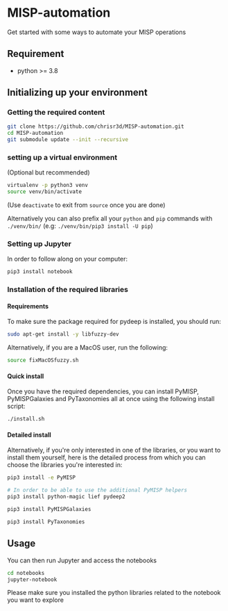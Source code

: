 # MISP-automation
Get started with some ways to automate your MISP operations

## Requirement

- python >= 3.8

## Initializing up your environment

### Getting the required content

```bash
git clone https://github.com/chrisr3d/MISP-automation.git
cd MISP-automation
git submodule update --init --recursive
```

### setting up a virtual environment

(Optional but recommended)

```bash
virtualenv -p python3 venv
source venv/bin/activate
```
(Use `deactivate` to exit from `source` once you are done)

Alternatively you can also prefix all your `python` and `pip` commands with `./venv/bin/` (e.g: `./venv/bin/pip3 install -U pip`)

### Setting up Jupyter

In order to follow along on your computer:

```bash
pip3 install notebook
```

### Installation of the required libraries

#### Requirements

To make sure the package required for pydeep is installed, you should run:
```bash
sudo apt-get install -y libfuzzy-dev
```

Alternatively, if you are a MacOS user, run the following:
```bash
source fixMacOSfuzzy.sh
```

#### Quick install

Once you have the required dependencies, you can install PyMISP, PyMISPGalaxies and PyTaxonomies all at once using the following install script:
```bash
./install.sh
```

#### Detailed install

Alternatively, if you're only interested in one of the libraries, or you want to install them yourself, here is the detailed process from which you can choose the libraries you're interested in:
```bash
pip3 install -e PyMISP

# In order to be able to use the additional PyMISP helpers
pip3 install python-magic lief pydeep2

pip3 install PyMISPGalaxies

pip3 install PyTaxonomies
```

## Usage

You can then run Jupyter and access the notebooks

```bash
cd notebooks
jupyter-notebook
```

Please make sure you installed the python libraries related to the notebook you want to explore
